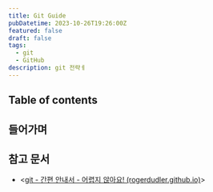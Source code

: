 ```yaml
---
title: Git Guide
pubDatetime: 2023-10-26T19:26:00Z
featured: false
draft: false
tags:
  - git
  - GitHub
description: git 전략ㅔ
---
```


## Table of contents

## 들어가며

## 참고 문서

- <[git - 간편 안내서 - 어렵지 않아요! (rogerdudler.github.io)](https://rogerdudler.github.io/git-guide/index.ko.html)>
